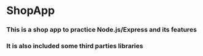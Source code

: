 # ShopApp

### This is a shop app to practice Node.js/Express and its features

### It is also included some third parties libraries
